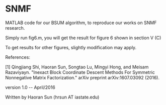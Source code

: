 # SNMF

MATLAB code for our BSUM algorithm, to reproduce our works on SNMF research.

Simply run fig6.m, you will get the result for figure 6 shown in section V (C)

To get results for other figures, slightly modification may apply.

References:

[1] Qingjiang Shi, Haoran Sun, Songtao Lu, Mingyi Hong, and Meisam Razaviyayn. 
   "Inexact Block Coordinate Descent Methods For Symmetric Nonnegative Matrix Factorization." 
   arXiv preprint arXiv:1607.03092 (2016).

version 1.0 -- April/2016

Written by Haoran Sun (hrsun AT iastate.edu)

